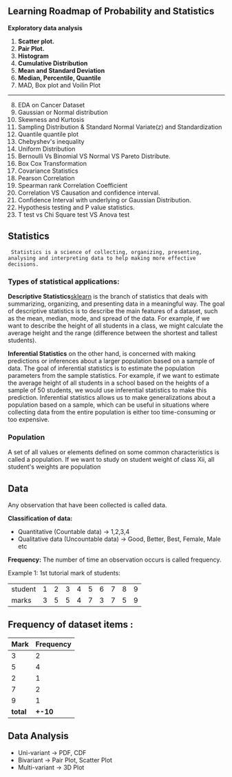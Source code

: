 ## Learning Roadmap of Probability and Statistics
**Exploratory data analysis**
1. **Scatter plot.**
2. **Pair Plot.**
3. **Histogram**
4. **Cumulative Distribution**
5. **Mean and Standard Deviation**
6. **Median, Percentile, Quantile**
7. MAD, Box plot and Voilin Plot
-------
8. EDA on Cancer Dataset
9. Gaussian or Normal distribution
10. Skewness and Kurtosis 
11. Sampling Distribution & Standard Normal Variate(z) and Standardization
12. Quantile quantile plot
13. Chebyshev's inequality 
14. Uniform Distribution
15. Bernoulli Vs Binomial VS Normal VS Pareto Distribute.
16. Box Cox Transformation
17. Covariance Statistics
18. Pearson Correlation
19. Spearman rank Correlation Coefficient
20. Correlation VS Causation and confidence interval.
21. Confidence Interval with underlying or Gaussian Distribution.
22. Hypothesis testing and P value statistics.
23. T test vs Chi Square test VS Anova test

## Statistics
` Statistics is a science of collecting, organizing, presenting, analysing and interpreting data to
 help making more effective decisions.`

### Types of statistical applications:

**Descriptive Statistics**[sklearn](..%2Fsklearn) is the branch of statistics that deals with summarizing, organizing, and presenting data in a
meaningful way. The goal of descriptive statistics is to describe the main features of a dataset, such as the mean, 
median, mode, and spread of the data. For example, if we want to describe the height of all students in a class, 
we might calculate the average height and the range (difference between the shortest and tallest students).

**Inferential Statistics** on the other hand, is concerned with making predictions or inferences about a larger population
based on a sample of data. The goal of inferential statistics is to estimate the population parameters from the sample
statistics. For example, if we want to estimate the average height of all students in a school based on the heights of
a sample of 50 students, we would use inferential statistics to make this prediction. Inferential statistics allows us
to make generalizations about a population based on a sample, which can be useful in situations where collecting data
from the entire population is either too time-consuming or too expensive.

### Population
A set of all values or elements defined on some common characteristics is called a population. If we want to study on 
student weight of class Xii, all student's weights are population

### 


## **Data**
Any observation that have been collected is called data.

**Classification of data:**
- Quantitative (Countable data) -> 1,2,3,4
- Qualitative data (Uncountable data) -> Good, Better, Best, Female, Male etc

**Frequency:**
The number of time an observation occurs is called frequency.

Example 1: 1st tutorial mark of students:


|         |   |   |   |   |   |   |   |   |   |
|---------|---|---|---|---|---|---|---|---|---|
| student | 1 | 2 | 3 | 4 | 5 | 6 | 7 | 8 | 9 | 10|
| marks   | 3 | 5 | 5 | 4 | 7 | 3 | 7 | 5 | 9 | 5 |

## **Frequency of dataset items :**

| Mark      | Frequency |
|-----------|-----------|
| 3         | 2         |
| 5         | 4         |
| 2         | 1         |
| 7         | 2         |
| 9         | 1         |
| **total** | **+-10**  |

## Data Analysis
- Uni-variant -> PDF, CDF
- Bivariant -> Pair Plot, Scatter Plot
- Multi-variant -> 3D Plot